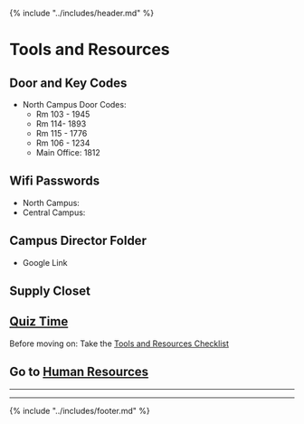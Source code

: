 {% include "../includes/header.md" %}

# Tools and Resources

## Door and Key Codes
* North Campus Door Codes:
    - Rm 103 - 1945
    - Rm 114- 1893
    - Rm 115 - 1776
    - Rm 106 - 1234
    - Main Office: 1812

## Wifi Passwords

<!-- @TODO @DANIEL Let's make these link to a doc in a folder called Facility Information. -->
* North Campus: 
* Central Campus: 

## Campus Director Folder 
* Google Link

## Supply Closet

<!-- @TODO Create and add quiz link @KATIE @DANIEL -->
## [Quiz Time](google.com)

Before moving on: Take the [Tools and Resources Checklist]()

## Go to [Human Resources](../steps/humanResources.md)

******
******

{% include "../includes/footer.md" %}
